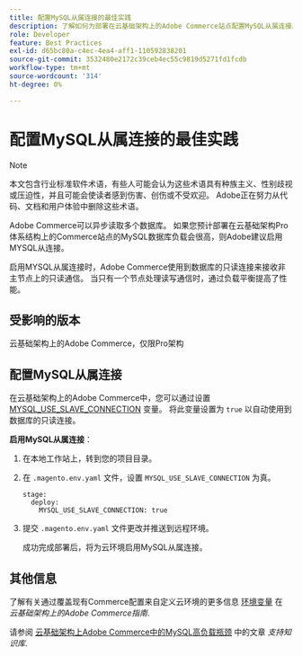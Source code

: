 ```yaml
---
title: 配置MySQL从属连接的最佳实践
description: 了解如何为部署在云基础架构上的Adobe Commerce站点配置MySQL从属连接。
role: Developer
feature: Best Practices
exl-id: d65bc80a-c4ec-4ea4-aff1-110592838201
source-git-commit: 3532480e2172c39ceb4ec55c9819d5271fd1fcdb
workflow-type: tm+mt
source-wordcount: '314'
ht-degree: 0%

---
```


# 配置MySQL从属连接的最佳实践

>[!NOTE]
>
>本文包含行业标准软件术语，有些人可能会认为这些术语具有种族主义、性别歧视或压迫性，并且可能会使读者感到伤害、创伤或不受欢迎。 Adobe正在努力从代码、文档和用户体验中删除这些术语。

Adobe Commerce可以异步读取多个数据库。 如果您预计部署在云基础架构Pro体系结构上的Commerce站点的MySQL数据库负载会很高，则Adobe建议启用MYSQL从连接。

启用MYSQL从属连接时，Adobe Commerce使用到数据库的只读连接来接收非主节点上的只读通信。 当只有一个节点处理读写通信时，通过负载平衡提高了性能。

## 受影响的版本

云基础架构上的Adobe Commerce，仅限Pro架构

## 配置MySQL从属连接

在云基础架构上的Adobe Commerce中，您可以通过设置 [MYSQL_USE_SLAVE_CONNECTION](https://experienceleague.adobe.com/docs/commerce-cloud-service/user-guide/configure/env/stage/variables-deploy.html#mysql_use_slave_connection) 变量。 将此变量设置为 `true` 以自动使用到数据库的只读连接。

**启用MySQL从属连接**：

1. 在本地工作站上，转到您的项目目录。

1. 在 `.magento.env.yaml` 文件，设置 `MYSQL_USE_SLAVE_CONNECTION` 为真。

   ```
   stage:
     deploy:
       MYSQL_USE_SLAVE_CONNECTION: true
   ```

1. 提交 `.magento.env.yaml` 文件更改并推送到远程环境。

   成功完成部署后，将为云环境启用MySQL从属连接。

## 其他信息

了解有关通过覆盖现有Commerce配置来自定义云环境的更多信息 [环境变量](https://experienceleague.adobe.com/docs/commerce-cloud-service/user-guide/configure/env/configure-env-yaml.html#environment-variables) 在 _云基础架构上的Adobe Commerce指南_.

请参阅 [云基础架构上Adobe Commerce中的MySQL高负载瓶颈](https://experienceleague.adobe.com/docs/commerce-knowledge-base/kb/troubleshooting/database/mysql-high-load-bottleneck-in-magento-commerce-cloud.html) 中的文章 _支持知识库_.
